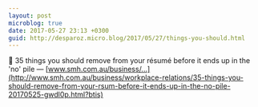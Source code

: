 ```yaml
---
layout: post
microblog: true
date: 2017-05-27 23:13 +0300
guid: http://desparoz.micro.blog/2017/05/27/things-you-should.html
---
```

🔗 35 things you should remove from your résumé before it ends up in the 'no' pile — [www.smh.com.au/business/...](http://www.smh.com.au/business/workplace-relations/35-things-you-should-remove-from-your-rsum-before-it-ends-up-in-the-no-pile-20170525-gwdl0p.html?btis)
